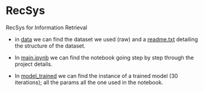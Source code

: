 # RecSys
RecSys for Information Retrieval


* in [data](/data) we can find the dataset we used (raw) and a [readme.txt](/data/readme.txt) detailing the structure of the dataset.

* In [main.ipynb](/main.ipynb) we can find the notebook going step by step through the project details.

* In [model_trained](/model_trained) we can find the instance of a trained model (30 iterations); all the params all the one used in the notebook.


